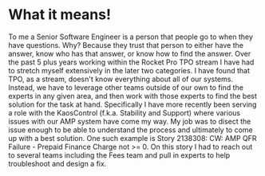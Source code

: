 # What it means!

To me a Senior Software Engineer is a person that people go to when they have questions. Why? Because they trust that person to either have the answer, know who has that answer, or know how to find the answer. Over the past 5 plus years working within the Rocket Pro TPO stream I have had to stretch myself extensively in the later two categories. I have found that TPO, as a stream, doesn't know everything about all of our systems. Instead, we have to leverage other teams outside of our own to find the experts in any given area, and then work with those experts to find the best solution for the task at hand. Specifically I have more recently been serving a role with the KaosControl (f.k.a. Stability and Support) where various issues with our AMP system have come my way. My job was to disect the issue enough to be able to understand the process and ultimately to come up with a best solution. One such example is Story 2138308: CW: AMP QFR Failure - Prepaid Finance Charge not >= 0. On this story I had to reach out to several teams including the Fees team and pull in experts to help troubleshoot and design a fix.